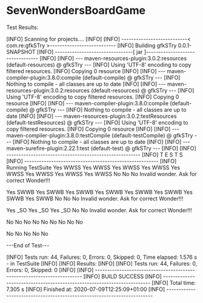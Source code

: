 # SevenWondersBoardGame
Test Results:

[INFO] Scanning for projects....
[INFO] 
[INFO] ---------------------------< com.re:gfkSTry >---------------------------
[INFO] Building gfkSTry 0.0.1-SNAPSHOT
[INFO] --------------------------------[ jar ]---------------------------------
[INFO] 
[INFO] --- maven-resources-plugin:3.0.2:resources (default-resources) @ gfkSTry ---
[INFO] Using 'UTF-8' encoding to copy filtered resources.
[INFO] Copying 0 resource
[INFO] 
[INFO] --- maven-compiler-plugin:3.8.0:compile (default-compile) @ gfkSTry ---
[INFO] Nothing to compile - all classes are up to date
[INFO] 
[INFO] --- maven-resources-plugin:3.0.2:resources (default-resources) @ gfkSTry ---
[INFO] Using 'UTF-8' encoding to copy filtered resources.
[INFO] Copying 0 resource
[INFO] 
[INFO] --- maven-compiler-plugin:3.8.0:compile (default-compile) @ gfkSTry ---
[INFO] Nothing to compile - all classes are up to date
[INFO] 
[INFO] --- maven-resources-plugin:3.0.2:testResources (default-testResources) @ gfkSTry ---
[INFO] Using 'UTF-8' encoding to copy filtered resources.
[INFO] Copying 0 resource
[INFO] 
[INFO] --- maven-compiler-plugin:3.8.0:testCompile (default-testCompile) @ gfkSTry ---
[INFO] Nothing to compile - all classes are up to date
[INFO] 
[INFO] --- maven-surefire-plugin:2.22.1:test (default-test) @ gfkSTry ---
[INFO] 
[INFO] -------------------------------------------------------
[INFO]  T E S T S
[INFO] -------------------------------------------------------
[INFO] Running TestSuite
Yes WWSS
Yes WWSS
Yes WWSS
Yes WWSS
Yes WWSS
Yes WWSS
Yes WWSS
Yes WWSS
No
No
No
Invalid wonder. Ask for correct Wonder!!!

Yes SWWB
Yes SWWB
Yes SWWB
Yes SWWB
Yes SWWB
Yes SWWB
Yes SWWB
Yes SWWB
No
No
No
Invalid wonder. Ask for correct Wonder!!!

Yes _SO
Yes _SO
Yes _SO
No
No
Invalid wonder. Ask for correct Wonder!!!

No
No
No
No
No
No
No
No
No

No
No
No
No
No

---End of Test---

[INFO] Tests run: 44, Failures: 0, Errors: 0, Skipped: 0, Time elapsed: 1.576 s - in TestSuite
[INFO] 
[INFO] Results:
[INFO] 
[INFO] Tests run: 44, Failures: 0, Errors: 0, Skipped: 0
[INFO] 
[INFO] ------------------------------------------------------------------------
[INFO] BUILD SUCCESS
[INFO] ------------------------------------------------------------------------
[INFO] Total time:  7.305 s
[INFO] Finished at: 2020-07-09T12:25:09+01:00
[INFO] ------------------------------------------------------------------------
